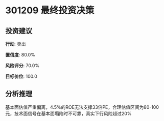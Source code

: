 # 301209 最终投资决策

## 投资建议

**行动**: 卖出

**置信度**: 80.0%

**风险评分**: 70.0%

**目标价位**: 100.0

## 分析推理

基本面估值严重偏离，4.5%的ROE无法支撑33倍PE，合理估值区间为80-100元，技术面信号在基本面塌陷时不可靠，真实下行风险超过20%

